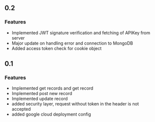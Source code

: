 ## 0.2

### Features
* Implemented JWT signature verification and fetching of APIKey from server
* Major update on handling error and connection to MongoDB
* Added access token check for cookie object

## 0.1

### Features
* Implemented get records and get record
* Implemented post new record
* Implemented update record
* added security layer, request without token in the header is not accepted
* added google cloud deployment config